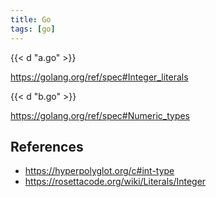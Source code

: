 ```yaml
---
title: Go
tags: [go]
---
```


{{< d "a.go" >}}

<https://golang.org/ref/spec#Integer_literals>

{{< d "b.go" >}}

<https://golang.org/ref/spec#Numeric_types>

## References

- <https://hyperpolyglot.org/c#int-type>
- <https://rosettacode.org/wiki/Literals/Integer>
